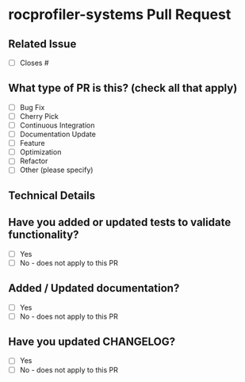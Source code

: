 # rocprofiler-systems Pull Request

## Related Issue
<!-- Please link to the external GitHub issue(s) that this PR addresses. 
  If providing a JIRA ticket, please don't include an internal link -->
- [ ] Closes #<issue number>

## What type of PR is this? (check all that apply)

- [ ] Bug Fix
- [ ] Cherry Pick
- [ ] Continuous Integration
- [ ] Documentation Update
- [ ] Feature
- [ ] Optimization
- [ ] Refactor
- [ ] Other (please specify)

## Technical Details
<!-- Please explain the changes. -->

## Have you added or updated tests to validate functionality?

- [ ] Yes
- [ ] No - does not apply to this PR

## Added / Updated documentation?

- [ ] Yes
- [ ] No - does not apply to this PR

## Have you updated CHANGELOG?
<!-- Needed for Release updates for a ROCm release. -->
- [ ] Yes
- [ ] No - does not apply to this PR
